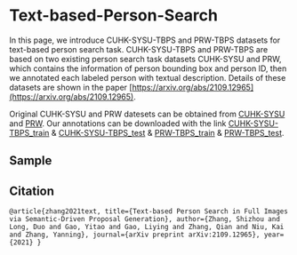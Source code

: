 # Text-based-Person-Search

In this page, we introduce CUHK-SYSU-TBPS and PRW-TBPS datasets for text-based person search task. CUHK-SYSU-TBPS and PRW-TBPS are based on two existing person search task datasets CUHK-SYSU and PRW, which contains the information of person bounding box and person ID, then we annotated each labeled person with textual description. Details of these datasets are shown in the paper [https://arxiv.org/abs/2109.12965](https://arxiv.org/abs/2109.12965).

Original CUHK-SYSU and PRW datesets can be obtained from [CUHK-SYSU](https://github.com/ShuangLI59/person_search) and [PRW](http://www.liangzheng.com.cn/Project/project_prw.html). Our annotations can be downloaded with the link [CUHK-SYSU-TBPS_train](https://drive.google.com/file/d/1asgZ2DGtgN_7tl2SSjF8NySPXRwKQfjA/view?usp=sharing) & [CUHK-SYSU-TBPS_test](https://drive.google.com/file/d/17NwIcHqmp0HhY7FmN0ciUYPvqDT6hLrP/view?usp=sharing) & [PRW-TBPS_train](https://drive.google.com/file/d/1Oh3nOWQfG4UkAJsILNeW3uZV1Mggwip7/view?usp=sharing) & [PRW-TBPS_test](https://drive.google.com/file/d/1iyxa_BqXFsNSxTbHpczdypB0shNKp86c/view?usp=sharing).

## Sample


## Citation
`@article{zhang2021text,
  title={Text-based Person Search in Full Images via Semantic-Driven Proposal Generation},
  author={Zhang, Shizhou and Long, Duo and Gao, Yitao and Gao, Liying and Zhang, Qian and Niu, Kai and Zhang, Yanning},
  journal={arXiv preprint arXiv:2109.12965},
  year={2021}
}`
